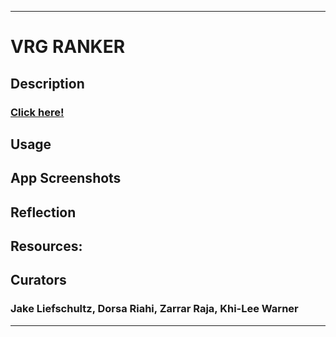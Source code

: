  - - - -
# VRG RANKER
## Description
### [Click here!](http://localhost:52330/Develop/views/index.html)
## Usage
## App Screenshots
## Reflection
## Resources:
## Curators
### Jake Liefschultz, Dorsa Riahi, Zarrar Raja, Khi-Lee Warner
 - - - -